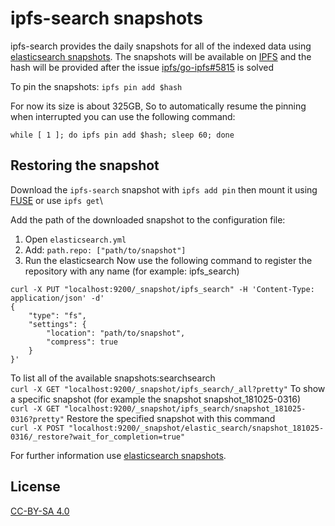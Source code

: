 # ipfs-search snapshots
ipfs-search provides the daily snapshots for all of the indexed data using 
[elasticsearch snapshots](https://www.elastic.co/guide/en/elasticsearch/reference/current/modules-snapshots.html).
The snapshots will be available on [IPFS](https://ipfs.io/) and the hash will be provided after the issue [ipfs/go-ipfs#5815](https://github.com/ipfs/go-ipfs/issues/5815) is solved
<!-- The snapshots are available on [IPFS](https://ipfs.io/) with the following hash: `Qmc3RxfyZTPf7omWN1XxDkaZhp93ukfLSY14CTC8n1v5Hv` -->

To pin the snapshots:
`ipfs pin add $hash`

For now its size is about 325GB, So to automatically resume the pinning when interrupted you can use the following command:
```
while [ 1 ]; do ipfs pin add $hash; sleep 60; done
```

## Restoring the snapshot
Download the `ipfs-search` snapshot with  `ipfs add pin` then mount it using 
[FUSE](https://github.com/ipfs/go-ipfs/blob/master/docs/fuse.md) or use `ipfs get`\

Add the path of the downloaded snapshot to the configuration file:
1. Open `elasticsearch.yml`
2. Add: `path.repo: ["path/to/snapshot"]`
3. Run the elasticsearch
 Now use the following command to register the repository with any name (for example: ipfs_search)
```
curl -X PUT "localhost:9200/_snapshot/ipfs_search" -H 'Content-Type: application/json' -d'
{
    "type": "fs",
    "settings": {
        "location": "path/to/snapshot",
        "compress": true
    }
}'
```
To list all of the available snapshots:searchsearch\
`curl -X GET "localhost:9200/_snapshot/ipfs_search/_all?pretty"`
 To show a specific snapshot (for example the snapshot snapshot_181025-0316)\
`curl -X GET "localhost:9200/_snapshot/ipfs_search/snapshot_181025-0316?pretty"`
 Restore the specified snapshot with this command\
`curl -X POST "localhost:9200/_snapshot/elastic_search/snapshot_181025-0316/_restore?wait_for_completion=true"`

For further information use [elasticsearch snapshots](https://www.elastic.co/guide/en/elasticsearch/reference/current/modules-snapshots.html).

## License
[CC-BY-SA 4.0](https://github.com/idleberg/Creative-Commons-Markdown/blob/master/4.0/by-sa.markdown)
